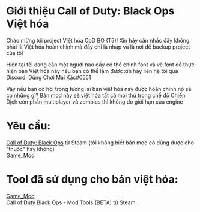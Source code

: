 # Giới thiệu Call of Duty: Black Ops Việt hóa

Chào mừng tới project Việt hóa CoD BO (T5)! Xin hãy cân nhắc đây không phải là Việt hóa hoàn chỉnh mà đây chỉ là nháp và là nơi để backup project của tôi

Hiện tại tôi đang cần một người nào đấy có thể chỉnh font và vẽ font để thực hiện bản Việt hóa này nếu bạn có thể làm được xin hãy liên hệ tôi qua Discord: Dũng Chơi Mai Kặc#0551

Vậy nếu bạn có hỏi trong tương lai bản việt hóa này được hoàn chỉnh nó sẽ có những gì? Bản mod này sẽ việt hóa tất cả mọi thứ trong chế độ Chiến Dịch còn phần multiplayer và zombies thì không do giới hạn của engine

# Yêu cầu:
[Call of Duty: Black Ops](https://store.steampowered.com/app/42700/Call_of_Duty_Black_Ops/) từ Steam (tôi không biết bản mod có dùng được cho "thuốc" hay không) <br />
[Game_Mod](https://github.com/Nukem9/LinkerMod/releases)

# Tool đã sử dụng cho bản việt hóa:
[Game_Mod](https://github.com/Nukem9/LinkerMod/releases) <br />
Call of Duty Black Ops - Mod Tools (BETA) từ Steam <br />
